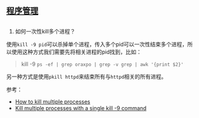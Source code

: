 ## [程序管理](http://linux.vbird.org/linux_basic/0440processcontrol.php)

##

1) 如何一次性kill多个进程？

使用`kill -9 pid`可以杀掉单个进程，传入多个pid可以一次性结束多个进程，所以使用这种方式我们需要先将相关进程的pid找到，比如：

> kill -9 `ps -ef | grep oraxpo | grep -v grep | awk '{print $2}'`

另一种方式是使用`pkill httpd`来结束所有与`httpd`相关的所有进程。

参考：

- [How to kill multiple processes](https://unix.stackexchange.com/questions/296086/how-to-kill-multiple-processes)
- [Kill multiple processes with a single kill -9 command](https://www.toolbox.com/tech/operating-systems/question/kill-multiple-processes-with-a-single-kill-9-command-072511/)
